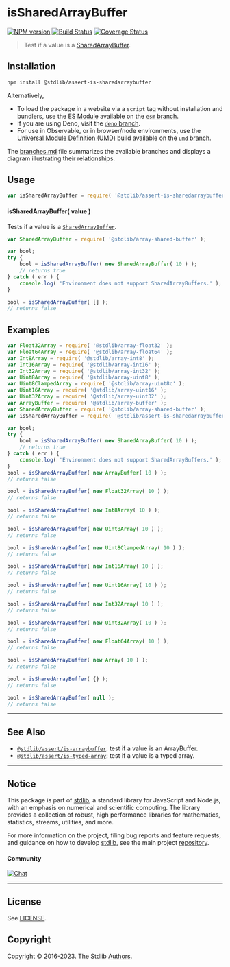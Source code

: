 <!--

@license Apache-2.0

Copyright (c) 2018 The Stdlib Authors.

Licensed under the Apache License, Version 2.0 (the "License");
you may not use this file except in compliance with the License.
You may obtain a copy of the License at

   http://www.apache.org/licenses/LICENSE-2.0

Unless required by applicable law or agreed to in writing, software
distributed under the License is distributed on an "AS IS" BASIS,
WITHOUT WARRANTIES OR CONDITIONS OF ANY KIND, either express or implied.
See the License for the specific language governing permissions and
limitations under the License.

-->

# isSharedArrayBuffer

[![NPM version][npm-image]][npm-url] [![Build Status][test-image]][test-url] [![Coverage Status][coverage-image]][coverage-url] <!-- [![dependencies][dependencies-image]][dependencies-url] -->

> Test if a value is a [SharedArrayBuffer][mdn-sharedarraybuffer].

<section class="installation">

## Installation

```bash
npm install @stdlib/assert-is-sharedarraybuffer
```

Alternatively,

-   To load the package in a website via a `script` tag without installation and bundlers, use the [ES Module][es-module] available on the [`esm` branch][esm-url].
-   If you are using Deno, visit the [`deno` branch][deno-url].
-   For use in Observable, or in browser/node environments, use the [Universal Module Definition (UMD)][umd] build available on the [`umd` branch][umd-url].

The [branches.md][branches-url] file summarizes the available branches and displays a diagram illustrating their relationships.

</section>

<section class="usage">

## Usage

```javascript
var isSharedArrayBuffer = require( '@stdlib/assert-is-sharedarraybuffer' );
```

#### isSharedArrayBuffer( value )

Tests if a value is a [`SharedArrayBuffer`][mdn-sharedarraybuffer].

<!-- eslint-disable no-unused-vars -->

```javascript
var SharedArrayBuffer = require( '@stdlib/array-shared-buffer' );

var bool;
try {
    bool = isSharedArrayBuffer( new SharedArrayBuffer( 10 ) );
    // returns true
} catch ( err ) {
    console.log( 'Environment does not support SharedArrayBuffers.' );
}

bool = isSharedArrayBuffer( [] );
// returns false
```

</section>

<!-- /.usage -->

<section class="examples">

## Examples

<!-- eslint-disable no-unused-vars -->

<!-- eslint no-undef: "error" -->

```javascript
var Float32Array = require( '@stdlib/array-float32' );
var Float64Array = require( '@stdlib/array-float64' );
var Int8Array = require( '@stdlib/array-int8' );
var Int16Array = require( '@stdlib/array-int16' );
var Int32Array = require( '@stdlib/array-int32' );
var Uint8Array = require( '@stdlib/array-uint8' );
var Uint8ClampedArray = require( '@stdlib/array-uint8c' );
var Uint16Array = require( '@stdlib/array-uint16' );
var Uint32Array = require( '@stdlib/array-uint32' );
var ArrayBuffer = require( '@stdlib/array-buffer' );
var SharedArrayBuffer = require( '@stdlib/array-shared-buffer' );
var isSharedArrayBuffer = require( '@stdlib/assert-is-sharedarraybuffer' );

var bool;
try {
    bool = isSharedArrayBuffer( new SharedArrayBuffer( 10 ) );
    // returns true
} catch ( err ) {
    console.log( 'Environment does not support SharedArrayBuffers.' );
}
bool = isSharedArrayBuffer( new ArrayBuffer( 10 ) );
// returns false

bool = isSharedArrayBuffer( new Float32Array( 10 ) );
// returns false

bool = isSharedArrayBuffer( new Int8Array( 10 ) );
// returns false

bool = isSharedArrayBuffer( new Uint8Array( 10 ) );
// returns false

bool = isSharedArrayBuffer( new Uint8ClampedArray( 10 ) );
// returns false

bool = isSharedArrayBuffer( new Int16Array( 10 ) );
// returns false

bool = isSharedArrayBuffer( new Uint16Array( 10 ) );
// returns false

bool = isSharedArrayBuffer( new Int32Array( 10 ) );
// returns false

bool = isSharedArrayBuffer( new Uint32Array( 10 ) );
// returns false

bool = isSharedArrayBuffer( new Float64Array( 10 ) );
// returns false

bool = isSharedArrayBuffer( new Array( 10 ) );
// returns false

bool = isSharedArrayBuffer( {} );
// returns false

bool = isSharedArrayBuffer( null );
// returns false
```

</section>

<!-- /.examples -->

<!-- Section for related `stdlib` packages. Do not manually edit this section, as it is automatically populated. -->

<section class="related">

* * *

## See Also

-   <span class="package-name">[`@stdlib/assert/is-arraybuffer`][@stdlib/assert/is-arraybuffer]</span><span class="delimiter">: </span><span class="description">test if a value is an ArrayBuffer.</span>
-   <span class="package-name">[`@stdlib/assert/is-typed-array`][@stdlib/assert/is-typed-array]</span><span class="delimiter">: </span><span class="description">test if a value is a typed array.</span>

</section>

<!-- /.related -->

<!-- Section for all links. Make sure to keep an empty line after the `section` element and another before the `/section` close. -->


<section class="main-repo" >

* * *

## Notice

This package is part of [stdlib][stdlib], a standard library for JavaScript and Node.js, with an emphasis on numerical and scientific computing. The library provides a collection of robust, high performance libraries for mathematics, statistics, streams, utilities, and more.

For more information on the project, filing bug reports and feature requests, and guidance on how to develop [stdlib][stdlib], see the main project [repository][stdlib].

#### Community

[![Chat][chat-image]][chat-url]

---

## License

See [LICENSE][stdlib-license].


## Copyright

Copyright &copy; 2016-2023. The Stdlib [Authors][stdlib-authors].

</section>

<!-- /.stdlib -->

<!-- Section for all links. Make sure to keep an empty line after the `section` element and another before the `/section` close. -->

<section class="links">

[npm-image]: http://img.shields.io/npm/v/@stdlib/assert-is-sharedarraybuffer.svg
[npm-url]: https://npmjs.org/package/@stdlib/assert-is-sharedarraybuffer

[test-image]: https://github.com/stdlib-js/assert-is-sharedarraybuffer/actions/workflows/test.yml/badge.svg?branch=main
[test-url]: https://github.com/stdlib-js/assert-is-sharedarraybuffer/actions/workflows/test.yml?query=branch:main

[coverage-image]: https://img.shields.io/codecov/c/github/stdlib-js/assert-is-sharedarraybuffer/main.svg
[coverage-url]: https://codecov.io/github/stdlib-js/assert-is-sharedarraybuffer?branch=main

<!--

[dependencies-image]: https://img.shields.io/david/stdlib-js/assert-is-sharedarraybuffer.svg
[dependencies-url]: https://david-dm.org/stdlib-js/assert-is-sharedarraybuffer/main

-->

[chat-image]: https://img.shields.io/gitter/room/stdlib-js/stdlib.svg
[chat-url]: https://gitter.im/stdlib-js/stdlib/

[stdlib]: https://github.com/stdlib-js/stdlib

[stdlib-authors]: https://github.com/stdlib-js/stdlib/graphs/contributors

[umd]: https://github.com/umdjs/umd
[es-module]: https://developer.mozilla.org/en-US/docs/Web/JavaScript/Guide/Modules

[deno-url]: https://github.com/stdlib-js/assert-is-sharedarraybuffer/tree/deno
[umd-url]: https://github.com/stdlib-js/assert-is-sharedarraybuffer/tree/umd
[esm-url]: https://github.com/stdlib-js/assert-is-sharedarraybuffer/tree/esm
[branches-url]: https://github.com/stdlib-js/assert-is-sharedarraybuffer/blob/main/branches.md

[stdlib-license]: https://raw.githubusercontent.com/stdlib-js/assert-is-sharedarraybuffer/main/LICENSE

[mdn-sharedarraybuffer]: https://developer.mozilla.org/en-US/docs/Web/JavaScript/Reference/Global_Objects/SharedArrayBuffer

<!-- <related-links> -->

[@stdlib/assert/is-arraybuffer]: https://github.com/stdlib-js/assert-is-arraybuffer

[@stdlib/assert/is-typed-array]: https://github.com/stdlib-js/assert-is-typed-array

<!-- </related-links> -->

</section>

<!-- /.links -->
